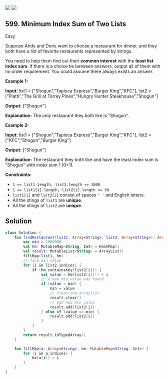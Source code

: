 [![](https://img.shields.io/github/stars/javadev/LeetCode-in-Kotlin?label=Stars&style=flat-square)](https://github.com/javadev/LeetCode-in-Kotlin)
[![](https://img.shields.io/github/forks/javadev/LeetCode-in-Kotlin?label=Fork%20me%20on%20GitHub%20&style=flat-square)](https://github.com/javadev/LeetCode-in-Kotlin/fork)

## 599\. Minimum Index Sum of Two Lists

Easy

Suppose Andy and Doris want to choose a restaurant for dinner, and they both have a list of favorite restaurants represented by strings.

You need to help them find out their **common interest** with the **least list index sum**. If there is a choice tie between answers, output all of them with no order requirement. You could assume there always exists an answer.

**Example 1:**

**Input:** list1 = ["Shogun","Tapioca Express","Burger King","KFC"], list2 = ["Piatti","The Grill at Torrey Pines","Hungry Hunter Steakhouse","Shogun"]

**Output:** ["Shogun"]

**Explanation:** The only restaurant they both like is "Shogun".

**Example 2:**

**Input:** list1 = ["Shogun","Tapioca Express","Burger King","KFC"], list2 = ["KFC","Shogun","Burger King"]

**Output:** ["Shogun"]

**Explanation:** The restaurant they both like and have the least index sum is "Shogun" with index sum 1 (0+1).

**Constraints:**

*   `1 <= list1.length, list2.length <= 1000`
*   `1 <= list1[i].length, list2[i].length <= 30`
*   `list1[i]` and `list2[i]` consist of spaces `' '` and English letters.
*   All the stings of `list1` are **unique**.
*   All the stings of `list2` are **unique**.

## Solution

```kotlin
class Solution {
    fun findRestaurant(list1: Array<String>, list2: Array<String>): Array<String> {
        var min = 1000000
        val hm: MutableMap<String, Int> = HashMap()
        val result: MutableList<String> = ArrayList()
        fillMap(list1, hm)
        // find min value
        for (i in list2.indices) {
            if (hm.containsKey(list2[i])) {
                val value = hm[list2[i]]!! + i
                // a new min value was found
                if (value < min) {
                    min = value
                    // Clean the arraylist
                    result.clear()
                    // add new min value
                    result.add(list2[i])
                } else if (value == min) {
                    result.add(list2[i])
                }
            }
        }
        return result.toTypedArray()
    }

    fun fillMap(a: Array<String>, hm: MutableMap<String, Int>) {
        for (i in a.indices) {
            hm[a[i]] = i
        }
    }
}
```